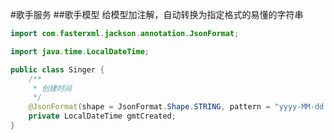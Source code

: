 #歌手服务
##歌手模型
给模型加注解，自动转换为指定格式的易懂的字符串
```java
import com.fasterxml.jackson.annotation.JsonFormat;

import java.time.LocalDateTime;

public class Singer {
    /**
     * 创建时间
     */
    @JsonFormat(shape = JsonFormat.Shape.STRING, pattern = "yyyy-MM-dd HH:mm:ss")
    private LocalDateTime gmtCreated;
}

```